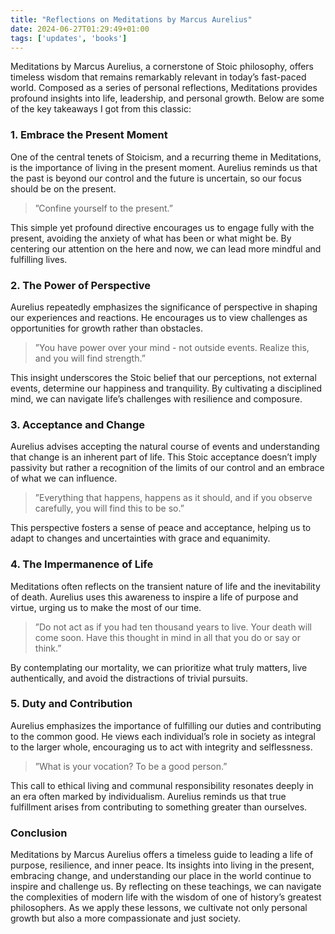 ```yaml
---
title: "Reflections on Meditations by Marcus Aurelius"
date: 2024-06-27T01:29:49+01:00
tags: ['updates', 'books']
---
```


Meditations by Marcus Aurelius, a cornerstone of Stoic philosophy, offers timeless wisdom that remains remarkably relevant in today’s fast-paced world. Composed as a series of personal reflections, Meditations provides profound insights into life, leadership, and personal growth. Below are some of the key takeaways I got from this classic:

### 1. Embrace the Present Moment

One of the central tenets of Stoicism, and a recurring theme in Meditations, is the importance of living in the present moment. Aurelius reminds us that the past is beyond our control and the future is uncertain, so our focus should be on the present.

>”Confine yourself to the present.”

This simple yet profound directive encourages us to engage fully with the present, avoiding the anxiety of what has been or what might be. By centering our attention on the here and now, we can lead more mindful and fulfilling lives.

### 2. The Power of Perspective

Aurelius repeatedly emphasizes the significance of perspective in shaping our experiences and reactions. He encourages us to view challenges as opportunities for growth rather than obstacles.

>”You have power over your mind - not outside events. Realize this, and you will find strength.”

This insight underscores the Stoic belief that our perceptions, not external events, determine our happiness and tranquility. By cultivating a disciplined mind, we can navigate life’s challenges with resilience and composure.

### 3. Acceptance and Change

Aurelius advises accepting the natural course of events and understanding that change is an inherent part of life. This Stoic acceptance doesn’t imply passivity but rather a recognition of the limits of our control and an embrace of what we can influence.

>”Everything that happens, happens as it should, and if you observe carefully, you will find this to be so.”

This perspective fosters a sense of peace and acceptance, helping us to adapt to changes and uncertainties with grace and equanimity.

### 4. The Impermanence of Life

Meditations often reflects on the transient nature of life and the inevitability of death. Aurelius uses this awareness to inspire a life of purpose and virtue, urging us to make the most of our time.

>”Do not act as if you had ten thousand years to live. Your death will come soon. Have this thought in mind in all that you do or say or think.” 

By contemplating our mortality, we can prioritize what truly matters, live authentically, and avoid the distractions of trivial pursuits.

### 5. Duty and Contribution

Aurelius emphasizes the importance of fulfilling our duties and contributing to the common good. He views each individual’s role in society as integral to the larger whole, encouraging us to act with integrity and selflessness.

>”What is your vocation? To be a good person.”

This call to ethical living and communal responsibility resonates deeply in an era often marked by individualism. Aurelius reminds us that true fulfillment arises from contributing to something greater than ourselves.

### Conclusion

Meditations by Marcus Aurelius offers a timeless guide to leading a life of purpose, resilience, and inner peace. Its insights into living in the present, embracing change, and understanding our place in the world continue to inspire and challenge us. By reflecting on these teachings, we can navigate the complexities of modern life with the wisdom of one of history’s greatest philosophers. As we apply these lessons, we cultivate not only personal growth but also a more compassionate and just society.
